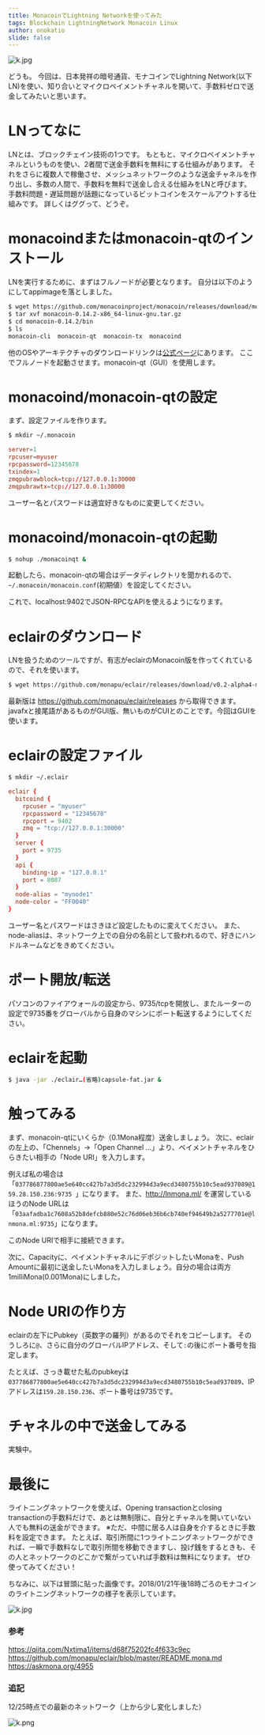 ```yaml
---
title: MonacoinでLightning Networkを使ってみた
tags: Blockchain LightningNetwork Monacoin Linux
author: onokatio
slide: false
---
```

![k.jpg](https://qiita-image-store.s3.amazonaws.com/0/154157/6cd93fc5-2a9f-f7c9-8227-81bfd688172b.jpeg)


どうも。
今回は、日本発祥の暗号通貨、モナコインでLightning Network(以下LN)を使い、知り合いとマイクロペイメントチャネルを開いて、手数料ゼロで送金してみたいと思います。


# LNってなに

LNとは、ブロックチェイン技術の1つです。
もともと、マイクロペイメントチャネルというものを使い、2者間で送金手数料を無料にする仕組みがあります。
それをさらに複数人で稼働させ、メッシュネットワークのような送金チャネルを作り出し、多数の人間で、手数料を無料で送金し合える仕組みをLNと呼びます。手数料問題・遅延問題が話題になっているビットコインをスケールアウトする仕組みです。
詳しくはググって、どうぞ。

# monacoindまたはmonacoin-qtのインストール

LNを実行するために、まずはフルノードが必要となります。
自分は以下のようにしてappimageを落としました。

```bash
$ wget https://github.com/monacoinproject/monacoin/releases/download/monacoin-0.14.2/monacoin-0.14.2-x86_64-linux-gnu.tar.gz
$ tar xvf monacoin-0.14.2-x86_64-linux-gnu.tar.gz
$ cd monacoin-0.14.2/bin
$ ls
monacoin-cli  monacoin-qt  monacoin-tx  monacoind
```

他のOSやアーキテクチャのダウンロードリンクは[公式ページ](https://monacoin.org/)にあります。
ここでフルノードを起動させます。monacoin-qt（GUI）を使用します。

# monacoind/monacoin-qtの設定
まず、設定ファイルを作ります。

```bash
$ mkdir ~/.monacoin
```

```ini:~/.monacoin/monacoin.conf
server=1
rpcuser=myuser
rpcpassword=12345678
txindex=1
zmqpubrawblock=tcp://127.0.0.1:30000
zmqpubrawtx=tcp://127.0.0.1:30000
```

ユーザー名とパスワードは適宜好きなものに変更してください。

# monacoind/monacoin-qtの起動

```bash
$ nohup ./monacoinqt &
```
起動したら、monacoin-qtの場合はデータディレクトリを聞かれるので、`~/.monacoin/monacoin.conf`(初期値）を設定してください。

これで、localhost:9402でJSON-RPCなAPIを使えるようになります。


# eclairのダウンロード

LNを扱うためのツールですが、有志がeclairのMonacoin版を作ってくれているので、それを使います。

```bash
$ wget https://github.com/monapu/eclair/releases/download/v0.2-alpha4-mona2/eclair-node-javafx_2.11-0.2-SNAPSHOT-mona2-8ee486c-capsule-fat.jar
```

最新版は https://github.com/monapu/eclair/releases から取得できます。javafxと接尾語があるものがGUI版、無いものがCUIとのことです。今回はGUIを使います。

# eclairの設定ファイル

```bash
$ mkdir ~/.eclair
```

```ini:~/.eclair/eclair.conf
eclair {
  bitcoind {
    rpcuser = "myuser"
    rpcpassword = "12345678"
    rpcport = 9402
    zmq = "tcp://127.0.0.1:30000"
  }
  server {
    port = 9735
  }
  api {
    binding-ip = "127.0.0.1"
    port = 8087
  }
  node-alias = "mynode1"
  node-color = "FF0040"
}
```

ユーザー名とパスワードはさきほど設定したものに変えてください。
また、node-aliasは、ネットワーク上での自分の名前として扱われるので、好きにハンドルネームなどをきめてください。

# ポート開放/転送

パソコンのファイアウォールの設定から、9735/tcpを開放し、またルーターの設定で9735番をグローバルから自身のマシンにポート転送するようにしてください。

# eclairを起動

```bash
$ java -jar ./eclair…(省略)capsule-fat.jar &
```

# 触ってみる

まず、monacoin-qtにいくらか（0.1Mona程度）送金しましょう。
次に、eclairの左上の、「Chennels」→「Open Channel ...」より、ペイメントチャネルをひらきたい相手の「Node URI」を入力します。

例えば私の場合は「`037786877800ae5e640cc427b7a3d5dc232994d3a9ecd3480755b10c5ead937089@159.28.150.236:9735
`」になります。
また、http://lnmona.ml/ を運営しているほうのNode URLは「`03aafadba1c7608a52b8defcb880e52c76d06eb36b6cb740ef94649b2a5277701e@lnmona.ml:9735`」になります。

このNode URIで相手に接続できます。

次に、Capacityに、ペイメントチャネルにデポジットしたいMonaを、Push Amountに最初に送金したいMonaを入力しましょう。自分の場合は両方1milliMona(0.001Mona)にしました。

# Node URIの作り方

eclairの左下にPubkey（英数字の羅列）があるのでそれをコピーします。
そのうしろに`@`、さらに自分のグローバルIPアドレス、そして`:`の後にポート番号を指定します。

たとえば、さっき載せた私のpubkeyは`037786877800ae5e640cc427b7a3d5dc232994d3a9ecd3480755b10c5ead937089`、IPアドレスは`159.28.150.236`、ポート番号は9735です。

# チャネルの中で送金してみる

実験中。

# 最後に

ライトニングネットワークを使えば、Opening transactionとclosing transactionの手数料だけで、あとは無制限に、自分とチャネルを開いていない人でも無料の送金ができます。
※ただ、中間に居る人は自身を介するときに手数料を設定できます。
たとえば、取引所間に1つライトニングネットワークができれば、一瞬で手数料なしで取引所間を移動できますし、投げ銭をするときも、その人とネットワークのどこかで繋がっていれば手数料は無料になります。
ぜひ使ってみてください！

ちなみに、以下は冒頭に貼った画像です。2018/01/21午後18時ごろのモナコインのライトニングネットワークの様子を表示しています。

![k.jpg](https://qiita-image-store.s3.amazonaws.com/0/154157/6cd93fc5-2a9f-f7c9-8227-81bfd688172b.jpeg)

### 参考

https://qiita.com/Nxtima1/items/d68f75202fc4f633c9ec
https://github.com/monapu/eclair/blob/master/README.mona.md
https://askmona.org/4955

### 追記

12/25時点での最新のネットワーク（上から少し変化しました）

![k.png](https://qiita-image-store.s3.amazonaws.com/0/154157/ebbaa875-7cde-8fc1-b405-ab004429e358.png)


